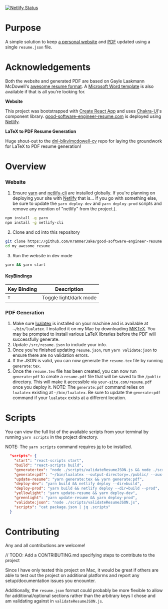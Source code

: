 [![Netlify Status](https://api.netlify.com/api/v1/badges/a4279658-6d71-4f2a-b593-e6bf6297dc4e/deploy-status)](https://app.netlify.com/sites/jakekrammer-resume/deploys)

# Purpose

A simple solution to keep [a personal website](https://good-software-engineer-resume.com) and [PDF](https://good-software-engineer-resume.com/resume.pdf) updated using a single `resume.json` file.

# Acknowledgements

Both the website and generated PDF are based on Gayle Laakmann McDowell's [awesome resume format](https://www.careercup.com/resume). A [Microsoft Word template](https://careercup.com/static_html/Gayle_McDowell_CareerCup_Sample_Resume.doc) is also available if that is all you're looking for.

**Website**

This project was bootstrapped with [Create React App](https://github.com/facebook/create-react-app) and uses [Chakra-UI](https://chakra-ui.com/)'s component library. [good-software-engineer-resume.com](https://good-software-engineer-resume.com) is deployed using [Netlify](https://www.netlify.com/).

**LaTeX to PDF Resume Generation**

Huge shout-out to the [dnl-blkv/mcdowell-cv](https://github.com/dnl-blkv/mcdowell-cv) repo for laying the groundwork for
LaTeX to PDF resume generation! 

# Overview

### Website

1. Ensure [yarn](https://yarnpkg.com/getting-started/install) and [netlify-cli](https://docs.netlify.com/cli/get-started/#installation) are installed globally. If you're planning on deploying your site with [Netlify](https://www.netlify.com/) that is... If you go with something else, be sure to update the `yarn deploy-dev` and `yarn deploy-prod` scripts and remove any mention of "netlify" from the project.).

```zsh
npm install -g yarn
npm install -g netlify-cli
```

2. Clone and cd into this repository

```zsh
git clone https://github.com/KrammerJake/good-software-engineer-resume my_awesome_resume
cd my_awesome_resume
```

3. Run the website in dev mode

```zsh
yarn && yarn start
```

#### KeyBindings

| Key Binding  | Description            |
| ------------ | ---------------------- |
| <kbd>T</kbd> | Toggle light/dark mode |

### PDF Generation

1. Make sure [lualatex](http://www.luatex.org/download.html) is installed on your machine and is available at `~/bin/lualatex`. I installed it on my Mac by downloading [MiKTeX](https://miktex.org/download). You may be prompted to install various LaTeX libraries before the PDF will successfully generate.
2. Update `/src/resume.json` to include your info.
3. Once you're finished updating `resume.json`, run `yarn validate:json` to ensure there are no validation errors.
4. If the JSON is valid, you can now generate the `resume.tex` file by running `generate:tex`.
5. Once the `resume.tex` file has been created, you can now run `generate:pdf` to create a `resume.pdf` file that will be saved to the `/public` directory. This will make it accessible via `your-site.com/resume.pdf` once you deploy it. NOTE: The `generate:pdf` command relies on `lualatex` existing at `~/bin/lualatex`. Be sure to update the `generate:pdf` command if your `lualatex` exists at a different location.

# Scripts

You can view the full list of the available scripts from your terminal by running `yarn scripts` in the project directory.

NOTE: The `yarn scripts` command requires [jq](https://stedolan.github.io/jq/) to be installed.

```json
  "scripts": {
    "start": "react-scripts start",
    "build": "react-scripts build",
    "generate:tex": "node ./scripts/validateResumeJSON.js && node ./scripts/generateTexFromJSON.js",
    "generate:pdf": "~/bin/lualatex --output-directory=./public/ --aux-directory=./pdf_generator/ ./pdf_generator/resume.tex",
    "update-resume": "yarn generate:tex && yarn generate:pdf",
    "deploy-dev": "yarn build && netlify deploy --dir=build",
    "deploy-prod": "yarn build && netlify deploy --dir=build --prod",
    "yellowlight": "yarn update-resume && yarn deploy-dev",
    "greenlight": "yarn update-resume && yarn deploy-prod",
    "validate:json": "node ./scripts/validateResumeJSON.js",
    "scripts": "cat package.json | jq .scripts"
  }
```

# Contributing

Any and all contributions are welcome!

// TODO: Add a CONTRIBUTING.md specifying steps to contribute to the project

Since I have only tested this project on Mac, it would be great if others are able to test out the project on additional platforms and report any setup/documentation issues you encounter.

Additionally, the `resume.json` format could probably be more flexible to allow for additional/optional sections rather than the arbitrary keys I chose and am validating against in `validateResumeJSON.js`.
